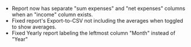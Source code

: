 * Report now has separate "sum expenses" and "net expenses" columns when an "income" column exists. 
* Fixed report's Export-to-CSV not including the averages when toggled to show averages. 
* Fixed Yearly report labeling the leftmost column "Month" instead of "Year"